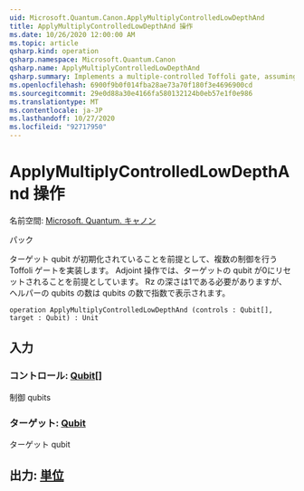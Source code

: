 ```yaml
---
uid: Microsoft.Quantum.Canon.ApplyMultiplyControlledLowDepthAnd
title: ApplyMultiplyControlledLowDepthAnd 操作
ms.date: 10/26/2020 12:00:00 AM
ms.topic: article
qsharp.kind: operation
qsharp.namespace: Microsoft.Quantum.Canon
qsharp.name: ApplyMultiplyControlledLowDepthAnd
qsharp.summary: Implements a multiple-controlled Toffoli gate, assuming that target qubit is initialized 0.  The adjoint operation assumes that the target qubit will be reset to 0.  Requires a Rz depth of 1, while the number of helper qubits are exponential in the number of qubits.
ms.openlocfilehash: 6900f9b0f014fba28ae73a70f180f3e4696900cd
ms.sourcegitcommit: 29e0d88a30e4166fa580132124b0eb57e1f0e986
ms.translationtype: MT
ms.contentlocale: ja-JP
ms.lasthandoff: 10/27/2020
ms.locfileid: "92717950"
---
```

# <a name="applymultiplycontrolledlowdepthand-operation"></a>ApplyMultiplyControlledLowDepthAnd 操作

名前空間: [Microsoft. Quantum. キャノン](xref:Microsoft.Quantum.Canon)

パック [](https://nuget.org/packages/)


ターゲット qubit が初期化されていることを前提として、複数の制御を行う Toffoli ゲートを実装します。  Adjoint 操作では、ターゲットの qubit が0にリセットされることを前提としています。  Rz の深さは1である必要がありますが、ヘルパーの qubits の数は qubits の数で指数で表示されます。

```qsharp
operation ApplyMultiplyControlledLowDepthAnd (controls : Qubit[], target : Qubit) : Unit
```


## <a name="input"></a>入力

### <a name="controls--qubit"></a>コントロール: [Qubit](xref:microsoft.quantum.lang-ref.qubit)[]

制御 qubits


### <a name="target--qubit"></a>ターゲット: [Qubit](xref:microsoft.quantum.lang-ref.qubit)

ターゲット qubit



## <a name="output--unit"></a>出力: [単位](xref:microsoft.quantum.lang-ref.unit)

